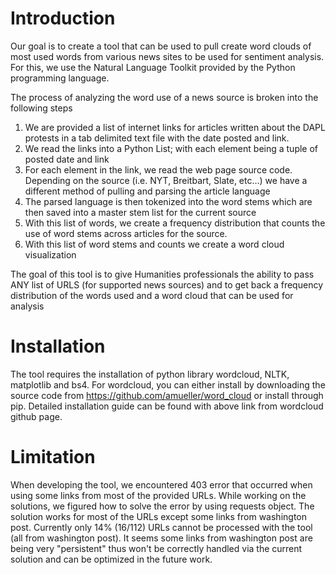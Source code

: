 # Introduction

Our goal is to create a tool that can be used to pull create word clouds of most used words from various news sites to be used for sentiment analysis. For this, we use the Natural Language Toolkit provided by the Python programming language.

The process of analyzing the word use of a news source is broken into the following steps

1. We are provided a list of internet links for articles written about the DAPL protests in a tab delimited text file with the date posted and link.
2. We read the links into a Python List; with each element being a tuple of posted date and link
3. For each element in the link, we read the web page source code. Depending on the source (i.e. NYT, Breitbart, Slate, etc…) we have a different method of pulling and parsing the article language
4. The parsed language  is then tokenized into the word stems which are then saved into a master stem list for the current source
5. With this list of words, we create a frequency distribution that counts the use of word stems across articles for the source.
6. With this list of word stems and counts we create a word cloud visualization
 
The goal of this tool is to give Humanities professionals the ability to pass ANY list of URLS (for supported news sources) and to get back a frequency distribution of the words used and a word cloud that can be used for analysis



# Installation

The tool requires the installation of python library wordcloud, NLTK, matplotlib and bs4. For wordcloud, you can either install by downloading the source code from https://github.com/amueller/word_cloud or install through pip. Detailed installation guide can be found with above link from wordcloud github page.


# Limitation

When developing the tool, we encountered 403 error that occurred when using some links from most of the provided URLs. While working on the solutions, we figured how to solve the error by using requests object. The solution works for most of the URLs except some links from washington post. Currently only 14% (16/112) URLs cannot be processed with the tool (all from washington post). It seems some links from washington post are being very "persistent" thus won't be correctly handled via the current solution and can be optimized in the future work.
